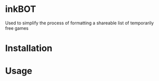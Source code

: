 # inkBOT
Used to simplify the process of formatting a shareable list of temporarily free games

# Installation

# Usage

